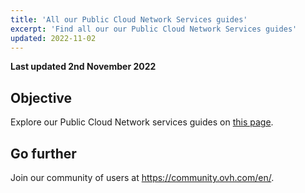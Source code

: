 ```yaml
---
title: 'All our Public Cloud Network Services guides'
excerpt: 'Find all our our Public Cloud Network Services guides'
updated: 2022-11-02
---
```


**Last updated 2nd November 2022**

## Objective

Explore our Public Cloud Network services guides on [this page](https://docs.ovh.com/gb/en/publiccloud/network-services/).

## Go further

Join our community of users at <https://community.ovh.com/en/>.